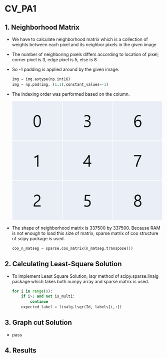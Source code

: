 # CV_PA1



## 1. Neighborhood Matrix

* We have to calculate neighborhood matrix which is a collection of weights between each pixel and its neighbor pixels in the given image

* The number of neighboring pixels differs according to location of pixel; corner pixel is 3, edge pixel is 5, else is 8

* So -1 padding is applied around by the given image.

  ```python
  img = img.astype(np.int16)
  img = np.pad(img, (1,1),constant_values=-1)
  ```

* The indexing order was performed based on the column.

  ![indexing order](./resources/indexing_order.jpg)

* The shape of neighborhood matrix is 337500 by 337500. Because RAM is not enough to load this size of matrix, sparse matrix of coo structure of scipy package is used.

  ```python
  coo_n_matseg = sparse.coo_matrix(n_matseg.transpose())
  ```



## 2. Calculating Least-Square Solution

* To implement Least Square Solution, lsqr method of scipy.sparse.linalg package which takes both numpy array and sparse matrix is used.

  ```python
  for i in range(8):
      if i>1 and not is_multi:
          continue
      expected_label = linalg.lsqr(Id, labels[i,:])
  ```

  

## 3. Graph cut Solution

* pass

## 4. Results

